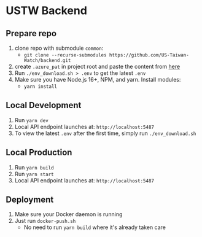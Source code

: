 # USTW Backend

## Prepare repo
1. clone repo with submodule `common`:
   - `git clone --recurse-submodules https://github.com/US-Taiwan-Watch/backend.git`
2. create `.azure_pat` in project root and paste the content from [here](https://teams.microsoft.com/l/message/19:2ac8c20126f24e67ac28ae147c9cb30a@thread.tacv2/1663480090929?tenantId=512c96f3-8941-4b5f-97e2-4d50fdf3a16d&groupId=119f3bf4-fb2c-4d73-9b92-cf94106ab77e&parentMessageId=1663480071753&teamName=USTW%20w%2F%20%E5%BF%97%E5%B7%A5%E7%BE%A4&channelName=%E5%B7%A5%E7%A8%8B%E7%B5%84&createdTime=1663480090929&allowXTenantAccess=false)
3. Run `./env_download.sh > .env` to get the latest `.env`
4. Make sure you have Node.js 16+, NPM, and yarn. Install modules:
   - `yarn install`

## Local Development
1. Run `yarn dev`
2. Local API endpoint launches at: `http://localhost:5487`
3. To view the latest `.env` after the first time, simply run `./env_download.sh`

## Local Production
1. Run `yarn build`
2. Run `yarn start`
3. Local API endpoint launches at: `http://localhost:5487`

## Deployment
1. Make sure your Docker daemon is running
2. Just run `docker-push.sh`
   - No need to run `yarn build` where it's already taken care